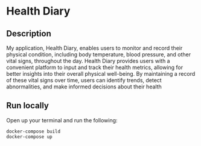 # Health Diary

## Description
My application, Health Diary, enables users to monitor and record their physical condition, including body temperature, blood pressure, and other vital signs, throughout the day. Health Diary provides users with a convenient platform to input and track their health metrics, allowing for better insights into their overall physical well-being. By maintaining a record of these vital signs over time, users can identify trends, detect abnormalities, and make informed decisions about their health

## Run locally
Open up your terminal and run the following:
```
docker-compose build
docker-compose up
```
